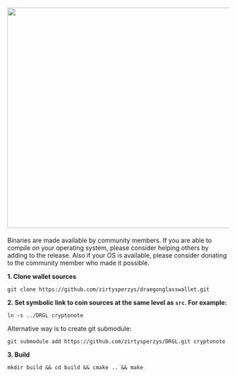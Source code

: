 <h1 align="center"><img title="The Long Night Is Coming" src="https://raw.githubusercontent.com/ZirtysPerzys/DRGL-wallet/master/src/images/splash.png" width="1800" height="500" ><img/></h1>

Binaries are made available by community members. If you are able to compile on your operating system, please consider helping others by adding to the release. Also if your OS is available, please consider donating to the community member who made it possible. 

**1. Clone wallet sources**

```
git clone https://github.com/zirtysperzys/draegonglasswallet.git
```

**2. Set symbolic link to coin sources at the same level as `src`. For example:**

```
ln -s ../DRGL cryptonote
```

Alternative way is to create git submodule:

```
git submodule add https://github.com/zirtysperzys/DRGL.git cryptonote
```

**3. Build**

```
mkdir build && cd build && cmake .. && make
```
